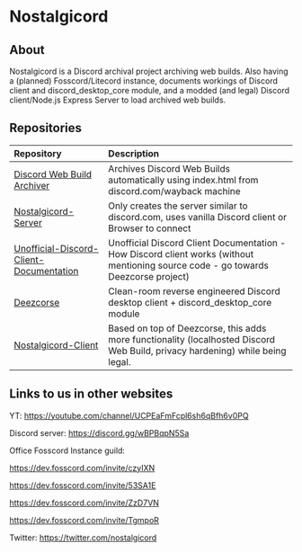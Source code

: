 # Nostalgicord
## About
Nostalgicord is a Discord archival project archiving web builds. Also having a (planned) Fosscord/Litecord instance, documents workings of Discord client and discord_desktop_core module, and a modded (and legal) Discord client/Node.js Express Server to load archived web builds.

## Repositories
| Repository | Description |
| :--- | :--- |
| [Discord Web Build Archiver](https://github.com/Nostalgicord/Discord-Web-Build-Archiver) | Archives Discord Web Builds automatically using index.html from discord.com/wayback machine |
| [Nostalgicord-Server](https://github.com/Nostalgicord/Server-Standalone) | Only creates the server similar to discord.com, uses vanilla Discord client or Browser to connect |
| [Unofficial-Discord-Client-Documentation](https://github.com/Nostalgicord/Unofficial-Discord-Client-Documentation) | Unofficial Discord Client Documentation - How Discord client works (without mentioning source code - go towards Deezcorse project) |
| [Deezcorse](https://github.com/Nostalgicord/Deezcorse) | Clean-room reverse engineered Discord desktop client + discord_desktop_core module |
| [Nostalgicord-Client](https://github.com/Nostalgicord/Nostalgicord-Client) | Based on top of Deezcorse, this adds more functionality (localhosted Discord Web Build, privacy hardening) while being legal. |

## Links to us in other websites
YT: https://youtube.com/channel/UCPEaFmFcpl6sh6qBfh6v0PQ

Discord server: https://discord.gg/wBPBqpN5Sa

Office Fosscord Instance guild: 

https://dev.fosscord.com/invite/czyIXN 

https://dev.fosscord.com/invite/53SA1E

https://dev.fosscord.com/invite/ZzD7VN

https://dev.fosscord.com/invite/TgmpoR

Twitter: https://twitter.com/nostalgicord
